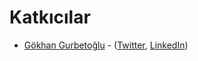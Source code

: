 # Katkıcılar

- [Gökhan Gurbetoğlu](https://github.com/ggurbet) - ([Twitter](https://www.twitter.com/ggurbet), [LinkedIn](https://www.linkedin.com/in/gokhangurbetoglu/))
